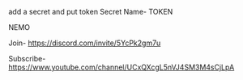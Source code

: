 add a secret and put token
Secret Name- TOKEN


NEMO

Join- https://discord.com/invite/5YcPk2gm7u

Subscribe- https://www.youtube.com/channel/UCxQXcgL5nVJ4SM3M4sCjLpA